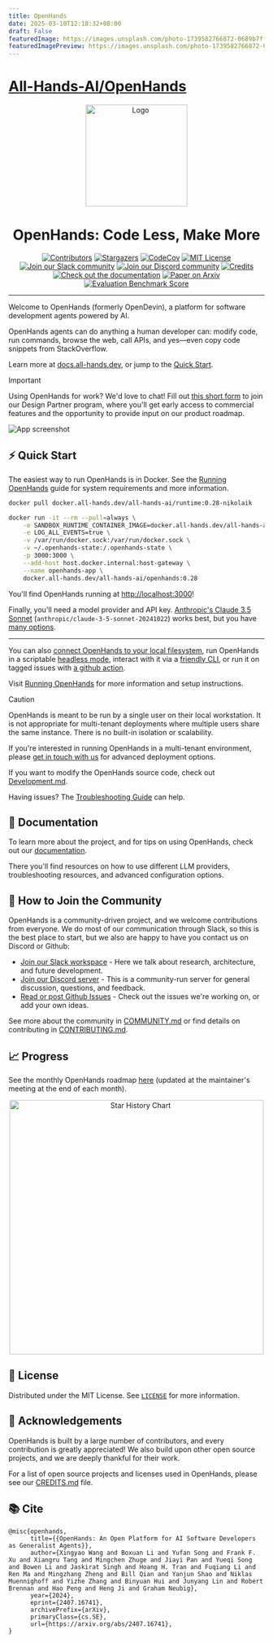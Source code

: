 ```yaml
---
title: OpenHands
date: 2025-03-10T12:18:32+08:00
draft: False
featuredImage: https://images.unsplash.com/photo-1739582766872-0689b7ffb372?ixid=M3w0NjAwMjJ8MHwxfHJhbmRvbXx8fHx8fHx8fDE3NDE1ODAxOTl8&ixlib=rb-4.0.3
featuredImagePreview: https://images.unsplash.com/photo-1739582766872-0689b7ffb372?ixid=M3w0NjAwMjJ8MHwxfHJhbmRvbXx8fHx8fHx8fDE3NDE1ODAxOTl8&ixlib=rb-4.0.3
---
```


# [All-Hands-AI/OpenHands](https://github.com/All-Hands-AI/OpenHands)

<a name="readme-top"></a>

<div align="center">
  <img src="./docs/static/img/logo.png" alt="Logo" width="200">
  <h1 align="center">OpenHands: Code Less, Make More</h1>
</div>


<div align="center">
  <a href="https://github.com/All-Hands-AI/OpenHands/graphs/contributors"><img src="https://img.shields.io/github/contributors/All-Hands-AI/OpenHands?style=for-the-badge&color=blue" alt="Contributors"></a>
  <a href="https://github.com/All-Hands-AI/OpenHands/stargazers"><img src="https://img.shields.io/github/stars/All-Hands-AI/OpenHands?style=for-the-badge&color=blue" alt="Stargazers"></a>
  <a href="https://codecov.io/github/All-Hands-AI/OpenHands?branch=main"><img alt="CodeCov" src="https://img.shields.io/codecov/c/github/All-Hands-AI/OpenHands?style=for-the-badge&color=blue"></a>
  <a href="https://github.com/All-Hands-AI/OpenHands/blob/main/LICENSE"><img src="https://img.shields.io/github/license/All-Hands-AI/OpenHands?style=for-the-badge&color=blue" alt="MIT License"></a>
  <br/>
  <a href="https://join.slack.com/t/openhands-ai/shared_invite/zt-2ypg5jweb-d~6hObZDbXi_HEL8PDrbHg"><img src="https://img.shields.io/badge/Slack-Join%20Us-red?logo=slack&logoColor=white&style=for-the-badge" alt="Join our Slack community"></a>
  <a href="https://discord.gg/ESHStjSjD4"><img src="https://img.shields.io/badge/Discord-Join%20Us-purple?logo=discord&logoColor=white&style=for-the-badge" alt="Join our Discord community"></a>
  <a href="https://github.com/All-Hands-AI/OpenHands/blob/main/CREDITS.md"><img src="https://img.shields.io/badge/Project-Credits-blue?style=for-the-badge&color=FFE165&logo=github&logoColor=white" alt="Credits"></a>
  <br/>
  <a href="https://docs.all-hands.dev/modules/usage/getting-started"><img src="https://img.shields.io/badge/Documentation-000?logo=googledocs&logoColor=FFE165&style=for-the-badge" alt="Check out the documentation"></a>
  <a href="https://arxiv.org/abs/2407.16741"><img src="https://img.shields.io/badge/Paper%20on%20Arxiv-000?logoColor=FFE165&logo=arxiv&style=for-the-badge" alt="Paper on Arxiv"></a>
  <a href="https://huggingface.co/spaces/OpenHands/evaluation"><img src="https://img.shields.io/badge/Benchmark%20score-000?logoColor=FFE165&logo=huggingface&style=for-the-badge" alt="Evaluation Benchmark Score"></a>
  <hr>
</div>

Welcome to OpenHands (formerly OpenDevin), a platform for software development agents powered by AI.

OpenHands agents can do anything a human developer can: modify code, run commands, browse the web,
call APIs, and yes—even copy code snippets from StackOverflow.

Learn more at [docs.all-hands.dev](https://docs.all-hands.dev), or jump to the [Quick Start](#-quick-start).

> [!IMPORTANT]
> Using OpenHands for work? We'd love to chat! Fill out
> [this short form](https://docs.google.com/forms/d/e/1FAIpQLSet3VbGaz8z32gW9Wm-Grl4jpt5WgMXPgJ4EDPVmCETCBpJtQ/viewform)
> to join our Design Partner program, where you'll get early access to commercial features and the opportunity to provide input on our product roadmap.

![App screenshot](./docs/static/img/screenshot.png)

## ⚡ Quick Start

The easiest way to run OpenHands is in Docker.
See the [Running OpenHands](https://docs.all-hands.dev/modules/usage/installation) guide for
system requirements and more information.

```bash
docker pull docker.all-hands.dev/all-hands-ai/runtime:0.28-nikolaik

docker run -it --rm --pull=always \
    -e SANDBOX_RUNTIME_CONTAINER_IMAGE=docker.all-hands.dev/all-hands-ai/runtime:0.28-nikolaik \
    -e LOG_ALL_EVENTS=true \
    -v /var/run/docker.sock:/var/run/docker.sock \
    -v ~/.openhands-state:/.openhands-state \
    -p 3000:3000 \
    --add-host host.docker.internal:host-gateway \
    --name openhands-app \
    docker.all-hands.dev/all-hands-ai/openhands:0.28
```

You'll find OpenHands running at [http://localhost:3000](http://localhost:3000)!

Finally, you'll need a model provider and API key.
[Anthropic's Claude 3.5 Sonnet](https://www.anthropic.com/api) (`anthropic/claude-3-5-sonnet-20241022`)
works best, but you have [many options](https://docs.all-hands.dev/modules/usage/llms).

---

You can also [connect OpenHands to your local filesystem](https://docs.all-hands.dev/modules/usage/runtimes#connecting-to-your-filesystem),
run OpenHands in a scriptable [headless mode](https://docs.all-hands.dev/modules/usage/how-to/headless-mode),
interact with it via a [friendly CLI](https://docs.all-hands.dev/modules/usage/how-to/cli-mode),
or run it on tagged issues with [a github action](https://docs.all-hands.dev/modules/usage/how-to/github-action).

Visit [Running OpenHands](https://docs.all-hands.dev/modules/usage/installation) for more information and setup instructions.

> [!CAUTION]
> OpenHands is meant to be run by a single user on their local workstation.
> It is not appropriate for multi-tenant deployments where multiple users share the same instance. There is no built-in isolation or scalability.
>
> If you're interested in running OpenHands in a multi-tenant environment, please
> [get in touch with us](https://docs.google.com/forms/d/e/1FAIpQLSet3VbGaz8z32gW9Wm-Grl4jpt5WgMXPgJ4EDPVmCETCBpJtQ/viewform)
> for advanced deployment options.

If you want to modify the OpenHands source code, check out [Development.md](https://github.com/All-Hands-AI/OpenHands/blob/main/Development.md).

Having issues? The [Troubleshooting Guide](https://docs.all-hands.dev/modules/usage/troubleshooting) can help.

## 📖 Documentation

To learn more about the project, and for tips on using OpenHands,
check out our [documentation](https://docs.all-hands.dev/modules/usage/getting-started).

There you'll find resources on how to use different LLM providers,
troubleshooting resources, and advanced configuration options.

## 🤝 How to Join the Community

OpenHands is a community-driven project, and we welcome contributions from everyone. We do most of our communication
through Slack, so this is the best place to start, but we also are happy to have you contact us on Discord or Github:

- [Join our Slack workspace](https://join.slack.com/t/openhands-ai/shared_invite/zt-2ypg5jweb-d~6hObZDbXi_HEL8PDrbHg) - Here we talk about research, architecture, and future development.
- [Join our Discord server](https://discord.gg/ESHStjSjD4) - This is a community-run server for general discussion, questions, and feedback.
- [Read or post Github Issues](https://github.com/All-Hands-AI/OpenHands/issues) - Check out the issues we're working on, or add your own ideas.

See more about the community in [COMMUNITY.md](./COMMUNITY.md) or find details on contributing in [CONTRIBUTING.md](./CONTRIBUTING.md).

## 📈 Progress

See the monthly OpenHands roadmap [here](https://github.com/orgs/All-Hands-AI/projects/1) (updated at the maintainer's meeting at the end of each month).

<p align="center">
  <a href="https://star-history.com/#All-Hands-AI/OpenHands&Date">
    <img src="https://api.star-history.com/svg?repos=All-Hands-AI/OpenHands&type=Date" width="500" alt="Star History Chart">
  </a>
</p>

## 📜 License

Distributed under the MIT License. See [`LICENSE`](./LICENSE) for more information.

## 🙏 Acknowledgements

OpenHands is built by a large number of contributors, and every contribution is greatly appreciated! We also build upon other open source projects, and we are deeply thankful for their work.

For a list of open source projects and licenses used in OpenHands, please see our [CREDITS.md](./CREDITS.md) file.

## 📚 Cite

```
@misc{openhands,
      title={{OpenHands: An Open Platform for AI Software Developers as Generalist Agents}},
      author={Xingyao Wang and Boxuan Li and Yufan Song and Frank F. Xu and Xiangru Tang and Mingchen Zhuge and Jiayi Pan and Yueqi Song and Bowen Li and Jaskirat Singh and Hoang H. Tran and Fuqiang Li and Ren Ma and Mingzhang Zheng and Bill Qian and Yanjun Shao and Niklas Muennighoff and Yizhe Zhang and Binyuan Hui and Junyang Lin and Robert Brennan and Hao Peng and Heng Ji and Graham Neubig},
      year={2024},
      eprint={2407.16741},
      archivePrefix={arXiv},
      primaryClass={cs.SE},
      url={https://arxiv.org/abs/2407.16741},
}
```
